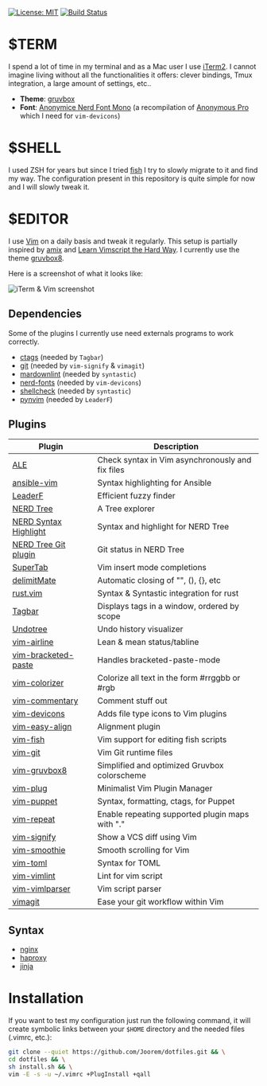 [![License: MIT](https://img.shields.io/badge/License-MIT-green.svg)](https://opensource.org/licenses/MIT)
[![Build Status](https://travis-ci.org/Joorem/dotfiles.svg?branch=master)](https://travis-ci.org/Joorem/dotfiles)

# $TERM

I spend a lot of time in my terminal and as a Mac user I use [iTerm2][29]. I cannot imagine living without all the functionalities it offers: clever bindings, Tmux integration, a large amount of settings, etc..

* **Theme**: [gruvbox][40]
* **Font**: [Anonymice Nerd Font Mono][41] (a recompilation of [Anonymous Pro][42] which I need for `vim-devicons`)

# $SHELL

I used ZSH for years but since I tried [fish][43] I try to slowly migrate to it and find my way. The configuration present in this repository is quite simple for now and I will slowly tweak it.

# $EDITOR

I use [Vim][8] on a daily basis and tweak it regularly. This setup is partially inspired by [amix][5] and [Learn Vimscript the Hard Way][12]. I currently use the theme [gruvbox8][45].

Here is a screenshot of what it looks like:

![iTerm & Vim screenshot](https://github.com/Joorem/dotfiles/wiki/img/iterm-vim-gruvbox.png)

## Dependencies

Some of the plugins I currently use need externals programs to work correctly.

* [ctags][39] (needed by `Tagbar`)
* [git][48] (needed by `vim-signify` & `vimagit`)
* [mardownlint][38] (needed by `syntastic`)
* [nerd-fonts][33] (needed by `vim-devicons`)
* [shellcheck][34] (needed by `syntastic`)
* [pynvim][49] (needed by `LeaderF`)

## Plugins

| Plugin                      | Description                                      |
| --------------------------- | ------------------------------------------------ |
| [ALE][15]                   | Check syntax in Vim asynchronously and fix files |
| [ansible-vim][25]           | Syntax highlighting for Ansible                  |
| [LeaderF][11]               | Efficient fuzzy finder                           |
| [NERD Tree][2]              | A Tree explorer                                  |
| [NERD Syntax Highlight][36] | Syntax and highlight for NERD Tree               |
| [NERD Tree Git plugin][20]  | Git status in NERD Tree                          |
| [SuperTab][16]              | Vim insert mode completions                      |
| [delimitMate][19]           | Automatic closing of "", (), {}, etc             |
| [rust.vim][26]              | Syntax & Syntastic integration for rust          |
| [Tagbar][22]                | Displays tags in a window, ordered by scope      |
| [Undotree][24]              | Undo history visualizer                          |
| [vim-airline][1]            | Lean & mean status/tabline                       |
| [vim-bracketed-paste][13]   | Handles bracketed-paste-mode                     |
| [vim-colorizer][47]         | Colorize all text in the form #rrggbb or #rgb    |
| [vim-commentary][28]        | Comment stuff out                                |
| [vim-devicons][37]          | Adds file type icons to Vim plugins              |
| [vim-easy-align][3]         | Alignment plugin                                 |
| [vim-fish][44]              | Vim support for editing fish scripts             |
| [vim-git][30]               | Vim Git runtime files                            |
| [vim-gruvbox8][45]          | Simplified and optimized Gruvbox colorscheme     |
| [vim-plug][6]               | Minimalist Vim Plugin Manager                    |
| [vim-puppet][14]            | Syntax, formatting, ctags, for Puppet            |
| [vim-repeat][30]            | Enable repeating supported plugin maps with "."  |
| [vim-signify][23]           | Show a VCS diff using Vim                        |
| [vim-smoothie][46]          | Smooth scrolling for Vim                         |
| [vim-toml][35]              | Syntax for TOML                                  |
| [vim-vimlint][27]           | Lint for vim script                              |
| [vim-vimlparser][31]        | Vim script parser                                |
| [vimagit][21]               | Ease your git workflow within Vim                |

## Syntax

* [nginx][10]
* [haproxy][17]
* [jinja][18]

# Installation

If you want to test my configuration just run the following command, it will create symbolic links between your `$HOME` directory and the needed files (.vimrc, etc.):

```sh
git clone --quiet https://github.com/Joorem/dotfiles.git && \
cd dotfiles && \
sh install.sh && \
vim -E -s -u ~/.vimrc +PlugInstall +qall
```

[1]:https://github.com/vim-airline/vim-airline
[2]:https://github.com/scrooloose/nerdtree
[3]:https://github.com/junegunn/vim-easy-align
[4]:https://github.com/morhetz/gruvbox
[5]:https://github.com/amix/vimrc
[6]:https://github.com/junegunn/vim-plug
[8]:https://vim.sourceforge.io
[9]:https://github.com/olivierverdier/zsh-git-prompt
[10]:http://hg.nginx.org/nginx/raw-file/tip/contrib/vim/syntax/nginx.vim
[11]:https://github.com/Yggdroot/LeaderF
[12]:http://learnvimscriptthehardway.stevelosh.com
[13]:https://github.com/ConradIrwin/vim-bracketed-paste
[14]:https://github.com/rodjek/vim-puppet
[15]:https://github.com/w0rp/ale
[16]:https://github.com/ervandew/supertab
[17]:https://github.com/haproxy/haproxy/blob/master/contrib/syntax-highlight/haproxy.vim
[18]:https://www.vim.org/scripts/script.php?script_id=1856
[19]:https://github.com/Raimondi/delimitMate
[20]:https://github.com/Xuyuanp/nerdtree-git-plugin
[21]:https://github.com/jreybert/vimagit
[22]:https://github.com/majutsushi/tagbar
[23]:https://github.com/junegunn/vim-easy-align
[24]:https://github.com/mbbill/undotree
[25]:https://github.com/pearofducks/ansible-vim
[26]:https://github.com/rust-lang/rust.vim
[27]:https://github.com/syngan/vim-vimlint
[28]:https://github.com/tpope/vim-commentary
[29]:https://www.iterm2.com
[30]:https://github.com/tpope/vim-repeat
[31]:https://github.com/vim-jp/vim-vimlparser
[33]:https://github.com/ryanoasis/nerd-fonts
[34]:https://github.com/koalaman/shellcheck
[35]:https://github.com/cespare/vim-toml
[36]:https://github.com/tiagofumo/vim-nerdtree-syntax-highlight
[37]:https://github.com/ryanoasis/vim-devicons
[38]:https://github.com/markdownlint/markdownlint
[39]:https://github.com/universal-ctags/ctags
[40]:https://github.com/morhetz/gruvbox-contrib/tree/master/iterm2
[41]:https://github.com/ryanoasis/nerd-fonts/blob/master/patched-fonts/AnonymousPro/complete/Anonymice%20Nerd%20Font%20Complete%20Mono.ttf
[42]:https://www.marksimonson.com/fonts/view/anonymous-pro
[43]:https://fishshell.com
[44]:https://github.com/dag/vim-fish
[45]:https://github.com/lifepillar/vim-gruvbox8
[46]:https://github.com/psliwka/vim-smoothie
[47]:https://github.com/lilydjwg/colorizer
[48]:https://git-scm.com
[49]:https://github.com/neovim/neovim/wiki/FAQ#python-support-isnt-working
